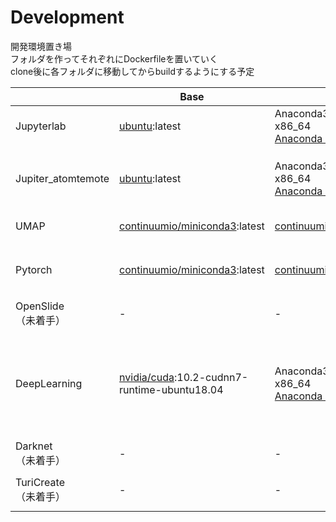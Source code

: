 # Development
開発環境置き場 \
フォルダを作ってそれぞれにDockerfileを置いていく \
clone後に各フォルダに移動してからbuildするようにする予定

|                                                | Base                                                                                | Python                                                                                             | Overview                                                                                                                                                                 |
| ---------------------------------------------- | ----------------------------------------------------------------------------------- | -------------------------------------------------------------------------------------------------- | ------------------------------------------------------------------------------------------------------------------------------------------------------------------------ |
| Jupyterlab                                     | [ubuntu](https://hub.docker.com/_/ubuntu):latest                                    | Anaconda3-2019.10-Linux-x86_64<br>[Anaconda installer archive](https://repo.anaconda.com/archive/) | Localhost:8888でJupyterlabが開く                                                                                                                                         |
| Jupiter_atomtemote                             | [ubuntu](https://hub.docker.com/_/ubuntu):latest                                    | Anaconda3-2019.10-Linux-x86_64<br>[Anaconda installer archive](https://repo.anaconda.com/archive/) | ATOMとのリモート対応<br>opencv-pythonと関連ファイルをインストール済                                                                                                                                                     |
| UMAP                                           | [continuumio/miniconda3](https://hub.docker.com/r/continuumio/miniconda3):latest                                    | [continuumio/miniconda3](https://hub.docker.com/r/continuumio/miniconda3):latest | [公式HP](https://umap-learn.readthedocs.io/en/latest/index.html)<br>[GitHub](https://github.com/lmcinnes/umap)                                                           |
| Pytorch                                           | [continuumio/miniconda3](https://hub.docker.com/r/continuumio/miniconda3):latest                                    | [continuumio/miniconda3](https://hub.docker.com/r/continuumio/miniconda3):latest | CPU version<br>torch==1.8.0+cpu<br>torchvision==0.9.0+cpu<br>[公式HP](https://pytorch.org)                                                          |
| OpenSlide<br>（未着手）                        | -                                                                                   | -                                                                                                  | [公式HP](https://openslide.org)                                                                                                                                          |
| DeepLearning<br> | [nvidia/cuda](https://hub.docker.com/r/nvidia/cuda):10.2-cudnn7-runtime-ubuntu18.04 | Anaconda3-2019.10-Linux-x86_64<br>[Anaconda installer archive](https://repo.anaconda.com/archive/) |docker-compose.ymlでGPU使用設定<br>keras==2.3<br>scipy==1.4.1<br>tensorflow-gpu==2.1<br>torch<br>torchvision<br>torchaudio                                                                                                                                                                      |
| Darknet<br>（未着手）                          | -                                                                                   | -                                                                                                  | [公式HP](https://pjreddie.com/darknet/)                                                                                                                                  |
| TuriCreate<br>（未着手）                       | -                                                                                   | -                                                                                                  | [User Guide](https://apple.github.io/turicreate/docs/userguide/)<br>[API](https://apple.github.io/turicreate/docs/api/)<br>[GitHub](https://github.com/apple/turicreate) |
